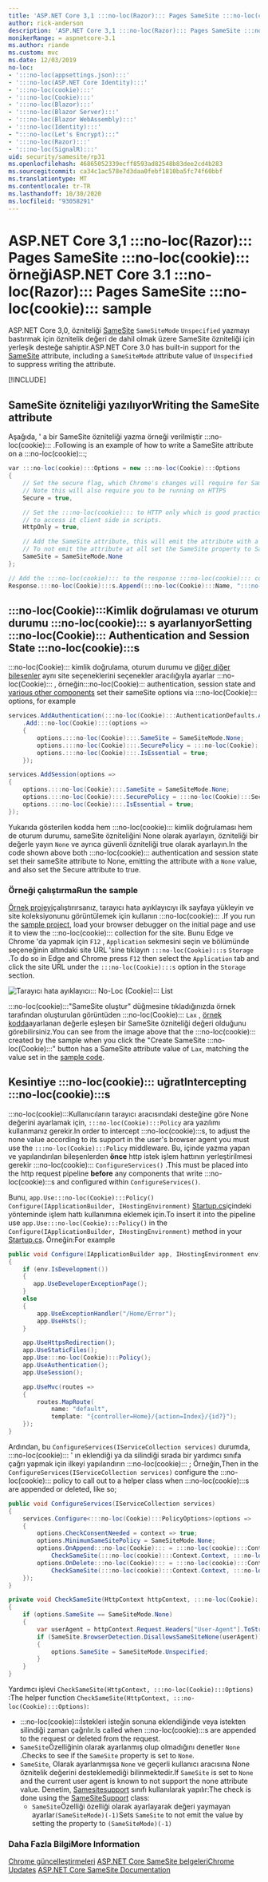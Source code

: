 ```yaml
---
title: 'ASP.NET Core 3,1 :::no-loc(Razor)::: Pages SameSite :::no-loc(cookie)::: örneği'
author: rick-anderson
description: 'ASP.NET Core 3,1 :::no-loc(Razor)::: Pages SameSite :::no-loc(cookie)::: örneği'
monikerRange: = aspnetcore-3.1
ms.author: riande
ms.custom: mvc
ms.date: 12/03/2019
no-loc:
- ':::no-loc(appsettings.json):::'
- ':::no-loc(ASP.NET Core Identity):::'
- ':::no-loc(cookie):::'
- ':::no-loc(Cookie):::'
- ':::no-loc(Blazor):::'
- ':::no-loc(Blazor Server):::'
- ':::no-loc(Blazor WebAssembly):::'
- ':::no-loc(Identity):::'
- ":::no-loc(Let's Encrypt):::"
- ':::no-loc(Razor):::'
- ':::no-loc(SignalR):::'
uid: security/samesite/rp31
ms.openlocfilehash: 46865052339ecff8593ad82548b83dee2cd4b283
ms.sourcegitcommit: ca34c1ac578e7d3daa0febf1810ba5fc74f60bbf
ms.translationtype: MT
ms.contentlocale: tr-TR
ms.lasthandoff: 10/30/2020
ms.locfileid: "93058291"
---
```

# <a name="aspnet-core-31-no-locrazor-pages-samesite-no-loccookie-sample"></a><span data-ttu-id="aa1fe-103">ASP.NET Core 3,1 :::no-loc(Razor)::: Pages SameSite :::no-loc(cookie)::: örneği</span><span class="sxs-lookup"><span data-stu-id="aa1fe-103">ASP.NET Core 3.1 :::no-loc(Razor)::: Pages SameSite :::no-loc(cookie)::: sample</span></span>

<span data-ttu-id="aa1fe-104">ASP.NET Core 3,0, özniteliği [SameSite](https://www.owasp.org/index.php/SameSite) `SameSiteMode` `Unspecified` yazmayı bastırmak için öznitelik değeri de dahil olmak üzere SameSite özniteliği için yerleşik desteğe sahiptir.</span><span class="sxs-lookup"><span data-stu-id="aa1fe-104">ASP.NET Core 3.0 has built-in support for the [SameSite](https://www.owasp.org/index.php/SameSite) attribute, including a `SameSiteMode` attribute value of `Unspecified` to suppress writing the attribute.</span></span>

[!INCLUDE[](~/includes/SameSite:::no-loc(Identity):::.md)]

## <a name="writing-the-samesite-attribute"></a><a name="sampleCode"></a><span data-ttu-id="aa1fe-105">SameSite özniteliği yazılıyor</span><span class="sxs-lookup"><span data-stu-id="aa1fe-105">Writing the SameSite attribute</span></span>

<span data-ttu-id="aa1fe-106">Aşağıda, ' a bir SameSite özniteliği yazma örneği verilmiştir :::no-loc(cookie)::: .</span><span class="sxs-lookup"><span data-stu-id="aa1fe-106">Following is an example of how to write a SameSite attribute on a :::no-loc(cookie):::;</span></span>

```c#
var :::no-loc(cookie):::Options = new :::no-loc(Cookie):::Options
{
    // Set the secure flag, which Chrome's changes will require for SameSite none.
    // Note this will also require you to be running on HTTPS
    Secure = true,

    // Set the :::no-loc(cookie)::: to HTTP only which is good practice unless you really do need
    // to access it client side in scripts.
    HttpOnly = true,

    // Add the SameSite attribute, this will emit the attribute with a value of none.
    // To not emit the attribute at all set the SameSite property to SameSiteMode.Unspecified.
    SameSite = SameSiteMode.None
};

// Add the :::no-loc(cookie)::: to the response :::no-loc(cookie)::: collection
Response.:::no-loc(Cookie):::s.Append(:::no-loc(Cookie):::Name, ":::no-loc(cookie):::Value", :::no-loc(cookie):::Options);
```

## <a name="setting-no-loccookie-authentication-and-session-state-no-loccookies"></a><span data-ttu-id="aa1fe-107">:::no-loc(Cookie):::Kimlik doğrulaması ve oturum durumu :::no-loc(cookie)::: s ayarlanıyor</span><span class="sxs-lookup"><span data-stu-id="aa1fe-107">Setting :::no-loc(Cookie)::: Authentication and Session State :::no-loc(cookie):::s</span></span>

<span data-ttu-id="aa1fe-108">:::no-loc(Cookie)::: kimlik doğrulama, oturum durumu ve [diğer diğer bileşenler](../samesite.md?view=aspnetcore-3.0) aynı site seçeneklerini seçenekler aracılığıyla ayarlar :::no-loc(Cookie)::: , örneğin</span><span class="sxs-lookup"><span data-stu-id="aa1fe-108">:::no-loc(Cookie)::: authentication, session state and [various other components](../samesite.md?view=aspnetcore-3.0) set their sameSite options via :::no-loc(Cookie)::: options, for example</span></span>

```c#
services.AddAuthentication(:::no-loc(Cookie):::AuthenticationDefaults.AuthenticationScheme)
    .Add:::no-loc(Cookie):::(options =>
    {
        options.:::no-loc(Cookie):::.SameSite = SameSiteMode.None;
        options.:::no-loc(Cookie):::.SecurePolicy = :::no-loc(Cookie):::SecurePolicy.Always;
        options.:::no-loc(Cookie):::.IsEssential = true;
    });

services.AddSession(options =>
{
    options.:::no-loc(Cookie):::.SameSite = SameSiteMode.None;
    options.:::no-loc(Cookie):::.SecurePolicy = :::no-loc(Cookie):::SecurePolicy.Always;
    options.:::no-loc(Cookie):::.IsEssential = true;
});
```

<span data-ttu-id="aa1fe-109">Yukarıda gösterilen kodda hem :::no-loc(cookie)::: kimlik doğrulaması hem de oturum durumu, sameSite özniteliğini None olarak ayarlayın, özniteliği bir değerle yayın `None` ve ayrıca güvenli özniteliği true olarak ayarlayın.</span><span class="sxs-lookup"><span data-stu-id="aa1fe-109">In the code shown above both :::no-loc(cookie)::: authentication and session state set their sameSite attribute to None, emitting the attribute with a `None` value, and also set the Secure attribute to true.</span></span>

### <a name="run-the-sample"></a><span data-ttu-id="aa1fe-110">Örneği çalıştırma</span><span class="sxs-lookup"><span data-stu-id="aa1fe-110">Run the sample</span></span>

<span data-ttu-id="aa1fe-111">[Örnek projeyi](https://github.com/blowdart/AspNetSameSiteSamples/tree/master/AspNetCore31:::no-loc(Razor):::Pages)çalıştırırsanız, tarayıcı hata ayıklayıcıyı ilk sayfaya yükleyin ve site koleksiyonunu görüntülemek için kullanın :::no-loc(cookie)::: .</span><span class="sxs-lookup"><span data-stu-id="aa1fe-111">If you run the [sample project](https://github.com/blowdart/AspNetSameSiteSamples/tree/master/AspNetCore31:::no-loc(Razor):::Pages), load your browser debugger on the initial page and use it to view the :::no-loc(cookie)::: collection for the site.</span></span> <span data-ttu-id="aa1fe-112">Bunu Edge ve Chrome 'da yapmak için `F12` , `Application` sekmesini seçin ve bölümünde seçeneğinin altındaki site URL 'sine tıklayın `:::no-loc(Cookie):::s` `Storage` .</span><span class="sxs-lookup"><span data-stu-id="aa1fe-112">To do so in Edge and Chrome press `F12` then select the `Application` tab and click the site URL under the `:::no-loc(Cookie):::s` option in the `Storage` section.</span></span>

![Tarayıcı hata ayıklayıcı::: No-Loc (Cookie)::: List](BrowserDebugger.png)

<span data-ttu-id="aa1fe-114">:::no-loc(cookie):::"SameSite oluştur" düğmesine tıkladığınızda örnek tarafından oluşturulan görüntüden :::no-loc(Cookie)::: `Lax` , [örnek kodda](#sampleCode)ayarlanan değerle eşleşen bir SameSite özniteliği değeri olduğunu görebilirsiniz.</span><span class="sxs-lookup"><span data-stu-id="aa1fe-114">You can see from the image above that the :::no-loc(cookie)::: created by the sample when you click the "Create SameSite :::no-loc(Cookie):::" button has a SameSite attribute value of `Lax`, matching the value set in the [sample code](#sampleCode).</span></span>

## <a name="intercepting-no-loccookies"></a><a name="interception"></a><span data-ttu-id="aa1fe-115">Kesintiye :::no-loc(cookie)::: uğrat</span><span class="sxs-lookup"><span data-stu-id="aa1fe-115">Intercepting :::no-loc(cookie):::s</span></span>

<span data-ttu-id="aa1fe-116">:::no-loc(cookie):::Kullanıcıların tarayıcı aracısındaki desteğine göre None değerini ayarlamak için, `:::no-loc(Cookie):::Policy` ara yazılımı kullanmanız gerekir.</span><span class="sxs-lookup"><span data-stu-id="aa1fe-116">In order to intercept :::no-loc(cookie):::s, to adjust the none value according to its support in the user's browser agent you must use the `:::no-loc(Cookie):::Policy` middleware.</span></span> <span data-ttu-id="aa1fe-117">Bu, içinde yazma yapan ve yapılandırılan bileşenlerden **önce** http istek işlem hattının yerleştirilmesi gerekir :::no-loc(cookie)::: `ConfigureServices()` .</span><span class="sxs-lookup"><span data-stu-id="aa1fe-117">This must be placed into the http request pipeline **before** any components that write :::no-loc(cookie):::s and configured within `ConfigureServices()`.</span></span>

<span data-ttu-id="aa1fe-118">Bunu, `app.Use:::no-loc(Cookie):::Policy()` `Configure(IApplicationBuilder, IHostingEnvironment)` [Startup.cs](https://github.com/blowdart/AspNetSameSiteSamples/blob/master/AspNetCore21MVC/Startup.cs)içindeki yönteminde işlem hattı kullanımına eklemek için.</span><span class="sxs-lookup"><span data-stu-id="aa1fe-118">To insert it into the pipeline use `app.Use:::no-loc(Cookie):::Policy()` in the `Configure(IApplicationBuilder, IHostingEnvironment)` method in your [Startup.cs](https://github.com/blowdart/AspNetSameSiteSamples/blob/master/AspNetCore21MVC/Startup.cs).</span></span> <span data-ttu-id="aa1fe-119">Örneğin:</span><span class="sxs-lookup"><span data-stu-id="aa1fe-119">For example</span></span>

```c#
public void Configure(IApplicationBuilder app, IHostingEnvironment env)
{
    if (env.IsDevelopment())
    {
       app.UseDeveloperExceptionPage();
    }
    else
    {
        app.UseExceptionHandler("/Home/Error");
        app.UseHsts();
    }

    app.UseHttpsRedirection();
    app.UseStaticFiles();
    app.Use:::no-loc(Cookie):::Policy();
    app.UseAuthentication();
    app.UseSession();

    app.UseMvc(routes =>
    {
        routes.MapRoute(
            name: "default",
            template: "{controller=Home}/{action=Index}/{id?}");
    });
}
```

<span data-ttu-id="aa1fe-120">Ardından, bu `ConfigureServices(IServiceCollection services)` durumda, :::no-loc(cookie)::: ' ın eklendiği ya da silindiği sırada bir yardımcı sınıfa çağrı yapmak için ilkeyi yapılandırın :::no-loc(cookie)::: ; Örneğin,</span><span class="sxs-lookup"><span data-stu-id="aa1fe-120">Then in the `ConfigureServices(IServiceCollection services)` configure the :::no-loc(cookie)::: policy to call out to a helper class when :::no-loc(cookie):::s are appended or deleted, like so;</span></span>

```c#
public void ConfigureServices(IServiceCollection services)
{
    services.Configure<:::no-loc(Cookie):::PolicyOptions>(options =>
    {
        options.CheckConsentNeeded = context => true;
        options.MinimumSameSitePolicy = SameSiteMode.None;
        options.OnAppend:::no-loc(Cookie)::: = :::no-loc(cookie):::Context =>
            CheckSameSite(:::no-loc(cookie):::Context.Context, :::no-loc(cookie):::Context.:::no-loc(Cookie):::Options);
        options.OnDelete:::no-loc(Cookie)::: = :::no-loc(cookie):::Context =>
            CheckSameSite(:::no-loc(cookie):::Context.Context, :::no-loc(cookie):::Context.:::no-loc(Cookie):::Options);
    });
}

private void CheckSameSite(HttpContext httpContext, :::no-loc(Cookie):::Options options)
{
    if (options.SameSite == SameSiteMode.None)
    {
        var userAgent = httpContext.Request.Headers["User-Agent"].ToString();
        if (SameSite.BrowserDetection.DisallowsSameSiteNone(userAgent))
        {
            options.SameSite = SameSiteMode.Unspecified;
        }
    }
}
```

<span data-ttu-id="aa1fe-121">Yardımcı işlevi `CheckSameSite(HttpContext, :::no-loc(Cookie):::Options)` :</span><span class="sxs-lookup"><span data-stu-id="aa1fe-121">The helper function `CheckSameSite(HttpContext, :::no-loc(Cookie):::Options)`:</span></span>

* <span data-ttu-id="aa1fe-122">:::no-loc(cookie):::İstekleri isteğin sonuna eklendiğinde veya istekten silindiği zaman çağrılır.</span><span class="sxs-lookup"><span data-stu-id="aa1fe-122">Is called when :::no-loc(cookie):::s are appended to the request or deleted from the request.</span></span>
* <span data-ttu-id="aa1fe-123">`SameSite`Özelliğinin olarak ayarlanmış olup olmadığını denetler `None` .</span><span class="sxs-lookup"><span data-stu-id="aa1fe-123">Checks to see if the `SameSite` property is set to `None`.</span></span>
* <span data-ttu-id="aa1fe-124">`SameSite`, Olarak ayarlanmışsa `None` ve geçerli kullanıcı aracısına None öznitelik değerini desteklemediği bilinmektedir.</span><span class="sxs-lookup"><span data-stu-id="aa1fe-124">If `SameSite` is set to `None` and the current user agent is known to not support the none attribute value.</span></span> <span data-ttu-id="aa1fe-125">Denetim, [Samesitesupport](https://github.com/dotnet/AspNetCore.Docs/tree/master/aspnetcore/security/samesite/sample/snippets/SameSiteSupport.cs) sınıfı kullanılarak yapılır:</span><span class="sxs-lookup"><span data-stu-id="aa1fe-125">The check is done using the [SameSiteSupport](https://github.com/dotnet/AspNetCore.Docs/tree/master/aspnetcore/security/samesite/sample/snippets/SameSiteSupport.cs) class:</span></span>
  * <span data-ttu-id="aa1fe-126">`SameSite`Özelliği özelliği olarak ayarlayarak değeri yaymayan ayarlar`(SameSiteMode)(-1)`</span><span class="sxs-lookup"><span data-stu-id="aa1fe-126">Sets `SameSite` to not emit the value by setting the property to `(SameSiteMode)(-1)`</span></span>

### <a name="more-information"></a><span data-ttu-id="aa1fe-127">Daha Fazla Bilgi</span><span class="sxs-lookup"><span data-stu-id="aa1fe-127">More Information</span></span>
 
<span data-ttu-id="aa1fe-128">[Chrome güncelleştirmeleri](https://www.chromium.org/updates/same-site) 
 [ASP.NET Core SameSite belgeleri](xref:security/samesite)</span><span class="sxs-lookup"><span data-stu-id="aa1fe-128">[Chrome Updates](https://www.chromium.org/updates/same-site)
[ASP.NET Core SameSite Documentation](xref:security/samesite)</span></span>